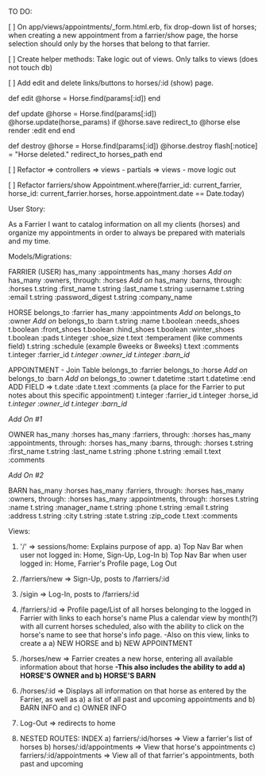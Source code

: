 TO DO:

[ ] On app/views/appointments/_form.html.erb, fix drop-down list of horses; when creating a new appointment from a farrier/show page, the horse selection should only by the horses that belong to that farrier.

[ ] Create helper methods: Take logic out of views. Only talks to views (does not touch db)

[ ] Add edit and delete links/buttons to horses/:id (show) page.

  def edit
    @horse = Horse.find(params[:id])
  end

  def update
    @horse = Horse.find(params[:id])
    @horse.update(horse_params)
    if @horse.save
      redirect_to @horse
    else
      render :edit
    end
  end

  def destroy
    @horse = Horse.find(params[:id])
    @horse.destroy
    flash[:notice] = "Horse deleted."
    redirect_to horses_path
  end

[ ] Refactor
=> controllers
=> views - partials
=> views - move logic out

[ ] Refactor farriers/show
Appointment.where(farrier_id: current_farrier, horse_id: current_farrier.horses, horse.appointment.date == Date.today)

User Story:

As a Farrier I want to catalog information on all my clients (horses) and organize my appointments in order to always be prepared with materials and my time.

Models/Migrations:

FARRIER (USER)
has_many :appointments
has_many :horses
*Add on* has_many :owners, through: :horses
*Add on* has_many :barns, through: :horses
t.string :first_name
t.string :last_name
t.string :username
t.string :email
t.string :password_digest
t.string :company_name

HORSE
belongs_to :farrier
has_many :appointments
*Add on* belongs_to :owner
*Add on* belongs_to :barn
t.string :name
t.boolean :needs_shoes
t.boolean :front_shoes
t.boolean :hind_shoes
t.boolean :winter_shoes
t.boolean :pads
t.integer :shoe_size
t.text :temperament (like comments field)
t.string :schedule (example 6weeks or 8weeks)
t.text :comments
t.integer :farrier_id
*t.integer :owner_id*
*t.integer :barn_id*

APPOINTMENT - Join Table
belongs_to :farrier
belongs_to :horse
*Add on* belongs_to :barn
*Add on* belongs_to :owner
t.datetime :start
t.datetime :end
ADD FIELD => t.date :date
t.text :comments (a place for the Farrier to put notes about this specific appointment)
t.integer :farrier_id
t.integer :horse_id
*t.integer :owner_id*
*t.integer :barn_id*

*Add On #1*

OWNER
has_many :horses
has_many :farriers, through: :horses
has_many :appointments, through: :horses
has_many :barns, through: :horses
t.string :first_name
t.string :last_name
t.string :phone
t.string :email
t.text :comments

*Add On #2*

BARN
has_many :horses
has_many :farriers, through: :horses
has_many :owners, through: :horses
has_many :appointments, through: :horses
t.string :name
t.string :manager_name
t.string :phone
t.string :email
t.string :address
t.string :city
t.string :state
t.string :zip_code
t.text :comments

Views:

1) '/' => sessions/home: Explains purpose of app.
  a) Top Nav Bar when user not logged in:
    Home, Sign-Up, Log-In
  b) Top Nav Bar when user logged in:
    Home, Farrier's Profile page, Log Out

2) /farriers/new => Sign-Up, posts to /farriers/:id
3) /sigin => Log-In, posts to /farriers/:id
4) /farriers/:id => Profile page/List of all horses belonging to the logged in Farrier with links to each horse's name Plus a calendar view by month(?) with all current horses scheduled, also with the ability to click on the horse's name to see that horse's info page.
  -Also on this view, links to create a a) NEW HORSE and b) NEW APPOINTMENT
5) /horses/new => Farrier creates a new horse, entering all available information about that horse
  **-This also includes the ability to add a) HORSE'S OWNER and b) HORSE'S BARN**
6) /horses/:id => Displays all information on that horse as entered by the Farrier, as well as a) a list of all past and upcoming appointments and b) BARN INFO and c) OWNER INFO
7) Log-Out => redirects to home

8) NESTED ROUTES: INDEX
  a) farriers/:id/horses => View a farrier's list of horses
  b) horses/:id/appointments => View that horse's appointments
  c) farriers/:id/appointments => View all of that farrier's appointments, both past and upcoming

